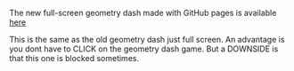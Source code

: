 The new full-screen geometry dash made with GitHub pages is available [here](https://segacopter-tech.github.io/Geometry/)

This is the same as the old geometry dash just full screen. An advantage is you dont have to CLICK on the geometry dash game. But a DOWNSIDE is that this one is blocked sometimes.
